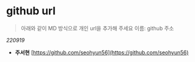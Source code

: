 # github url
> 아래와 같이 MD 방식으로 개인 url을 추가해 주세요
> 이름: github 주소

_220919_

* **주서현** [https://github.com/seohyun56](https://github.com/seohyun56)